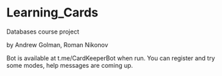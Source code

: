 # Learning_Cards
Databases course project

by Andrew Golman, Roman Nikonov

Bot is available at t.me/CardKeeperBot when run. You can register and try some modes, help messages are coming up.
